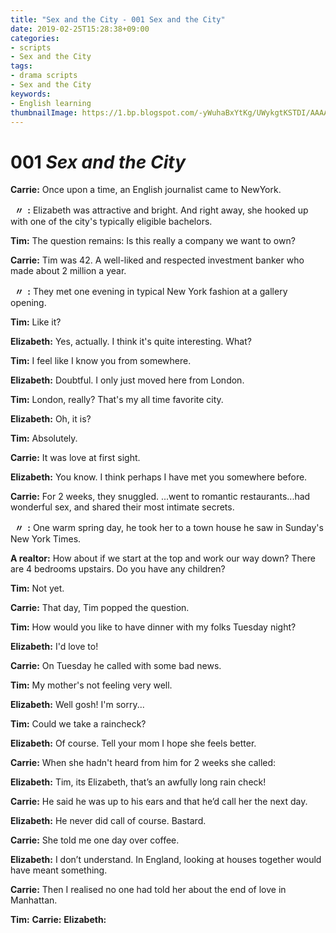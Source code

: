 ```yaml
---
title: "Sex and the City - 001 Sex and the City"
date: 2019-02-25T15:28:38+09:00
categories:
- scripts
- Sex and the City
tags:
- drama scripts
- Sex and the City
keywords:
- English learning
thumbnailImage: https://1.bp.blogspot.com/-yWuhaBxYtKg/UWykgtKSTDI/AAAAAAAAQjQ/IwAEbWtGZ2Y/s1600/car_front.png
---
```


# 001 *Sex and the City*

**Carrie:** Once upon a time, an English journalist came to NewYork.

**&nbsp;&nbsp;〃&nbsp;&nbsp;:** Elizabeth was attractive and bright. And right away, she hooked up with one of the city's typically eligible bachelors.

**Tim:** The question remains: Is this really a company we want to own?

**Carrie:** Tim was 42. A well-liked and respected investment banker who made about 2 million a year.

**&nbsp;&nbsp;〃&nbsp;&nbsp;:** They met one evening in typical New York fashion at a gallery opening.

**Tim:** Like it?

**Elizabeth:** Yes, actually. I think it's quite interesting. What?

**Tim:** I feel like I know you from somewhere.

**Elizabeth:** Doubtful. I only just moved here from London.

**Tim:** London, really? That's my all time favorite city.

**Elizabeth:** Oh, it is?

**Tim:** Absolutely.

**Carrie:** It was love at first sight.

**Elizabeth:** You know. I think perhaps I have met you somewhere before.

**Carrie:** For 2 weeks, they snuggled. ...went to romantic restaurants...had wonderful sex, and shared their most intimate secrets.

**&nbsp;&nbsp;〃&nbsp;&nbsp;:** One warm spring day, he took her to a town house he saw in Sunday's New York Times.

**A realtor:** How about if we start at the top and work our way down? There are 4 bedrooms upstairs. Do you have any children?

**Tim:** Not yet.

**Carrie:** That day, Tim popped the question.

**Tim:** How would you like to have dinner with my folks Tuesday night?

**Elizabeth:** I'd love to!

**Carrie:** On Tuesday he called with some bad news.

**Tim:** My mother's not feeling very well.

**Elizabeth:** Well gosh! I'm sorry...

**Tim:** Could we take a raincheck?

**Elizabeth:** Of course. Tell your mom I hope she feels better.

**Carrie:** When she hadn't heard from him for 2 weeks she called:

**Elizabeth:** Tim, its Elizabeth, that’s an awfully long rain check! 

**Carrie:** He said he was up to his ears and that he’d call her the next day.

**Elizabeth:** He never did call of course. Bastard.

**Carrie:** She told me one day over coffee.

**Elizabeth:** I don’t understand. In England, looking at houses together would have meant something.

**Carrie:** Then I realised no one had told her about the end of love in Manhattan.


**Tim:** 
**Carrie:** 
**Elizabeth:** 
